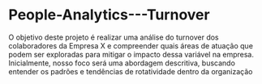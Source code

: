 # People-Analytics---Turnover
O objetivo deste projeto é realizar uma análise do turnover dos colaboradores da Empresa X e compreender quais áreas de atuação que podem ser exploradas para mitigar o impacto dessa variável na empresa. Inicialmente, nosso foco será uma abordagem descritiva, buscando entender os padrões e tendências de rotatividade dentro da organização
